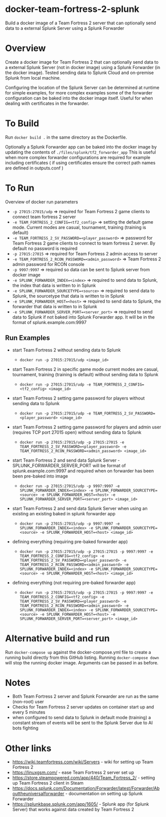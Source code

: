 # docker-team-fortress-2-splunk
Build a docker image of a Team Fortress 2 server that can optionally send data to a external Splunk Server using a Splunk Forwarder

# Overview

Create a docker image for Team Fortress 2 that can optionally send data to a external Splunk Server (not in docker image) using a Splunk Forwarder (in the docker image). Tested sending data to Splunk Cloud and on-premise Splunk from local machine.

Configuring the location of the Splunk Server can be determined at runtime for simple examples, for more complex examples some of the forwarder configuration can be baked into the docker image itself. Useful for when dealing with certificates in the forwarder.

# To Build

Run ```docker build .``` in the same directory as the Dockerfile.

Optionally a Splunk Forwarder app can be baked into the docker image by updating the contents of ```./files/splunk/tf2_forwarder_app```
This is useful when more complex forwarder configurations are required for example including certificates ( if using certificates ensure the correct path names are defined in outputs.conf )

# To Run

Overview of docker run parameters

- ```-p 27015:27015/udp``` => required for Team Fortress 2 game clients to connect team fortress 2 server
- ```-e TEAM_FORTRESS_2_CONFIG=<tf2_config>``` => setting the default game mode. Current modes are casual, tournament, training (training is default)
- ```-e TEAM_FORTRESS_2_SV_PASSWORD=<player_password>``` => password for Team Fortress 2 game clients to connect to team fortress 2 server. By default no password is required
- ```-p 27015:27015``` => required for Team Fortress 2 admin access to server
- ```-e TEAM_FORTRESS_2_RCON_PASSWORD=<admin_password>``` => Team Fortress 2 admin password for RCON console
- ```-p 9997:9997``` => required so data can be sent to Splunk server from docker image
- ```-e SPLUNK_FORWARDER_INDEX=<index>``` => required to send data to Splunk, the index that data is written to in Splunk
- ```-e SPLUNK_FORWARDER_SOURCETYPE=<source>``` => required to send data to Splunk, the sourcetype that data is written to in Splunk 
- ```-e SPLUNK_FORWARDER_HOST=<host>``` => required to send data to Splunk, the forwarder that data is written to in Splunk
- ```-e SPLUNK_FORWARDER_SERVER_PORT=<server_port>``` => required to send data to Splunk if not baked into Splunk Forwarder app. It will be in the format of splunk.example.com:9997
  
## Run Examples

- start Team Fortress 2 without sending data to Splunk
  - ```docker run -p 27015:27015/udp <image_id>```

- start Team Fortress 2 in specific game mode current modes are casual, tournament, training (training is default) without sending data to Splunk 
  - ```docker run -p 27015:27015/udp -e TEAM_FORTRESS_2_CONFIG=<tf2_config> <image_id>```

- start Team Fortress 2 setting game password for players without sending data to Splunk
  - ```docker run -p 27015:27015/udp -e TEAM_FORTRESS_2_SV_PASSWORD=<player_password> <image_id>```

- start Team Fortress 2 setting game password for players and admin user (requires TCP port 27015 open) without sending data to Splunk
  - ```docker run -p 27015:27015/udp -p 27015:27015 -e TEAM_FORTRESS_2_SV_PASSWORD=<player_password> -e TEAM_FORTRESS_2_RCON_PASSWORD=<admin_password> <image_id>```

- start Team Fortress 2 and send data Splunk Server - SPLUNK_FORWARDER_SERVER_PORT will be format of splunk.example.com:9997 and required when on forwarder has been been pre-baked into image
  - ```docker run -p 27015:27015/udp -p 9997:9997 -e SPLUNK_FORWARDER_INDEX=<index> -e SPLUNK_FORWARDER_SOURCETYPE=<source> -e SPLUNK_FORWARDER_HOST=<host> -e SPLUNK_FORWARDER_SERVER_PORT=<server_port> <image_id>```

- start Team Fortress 2 and send data Splunk Server when using an existing an existing baked in splunk forwarder app
  - ```docker run -p 27015:27015/udp -p 9997:9997 -e SPLUNK_FORWARDER_INDEX=<index> -e SPLUNK_FORWARDER_SOURCETYPE=<source> -e SPLUNK_FORWARDER_HOST=<host> <image_id>```

- defining everything (requiring pre-baked forwarder app)
  - ```docker run -p 27015:27015/udp -p 27015:27015 -p 9997:9997 -e TEAM_FORTRESS_2_CONFIG=<tf2_config> -e TEAM_FORTRESS_2_SV_PASSWORD=<player_password> -e TEAM_FORTRESS_2_RCON_PASSWORD=<admin_password> -e SPLUNK_FORWARDER_INDEX=<index> -e SPLUNK_FORWARDER_SOURCETYPE=<source> -e SPLUNK_FORWARDER_HOST=<host> <image_id>```
  

- defining everything (not requiring pre-baked forwarder app)
  - ```docker run -p 27015:27015/udp -p 27015:27015 -p 9997:9997 -e TEAM_FORTRESS_2_CONFIG=<tf2_config> -e TEAM_FORTRESS_2_SV_PASSWORD=<player_password> -e TEAM_FORTRESS_2_RCON_PASSWORD=<admin_password> -e SPLUNK_FORWARDER_INDEX=<index> -e SPLUNK_FORWARDER_SOURCETYPE=<source> -e SPLUNK_FORWARDER_HOST=<host> -e SPLUNK_FORWARDER_SERVER_PORT=<server_port> <image_id>```

# Alternative build and run

Run ```docker-compose up``` against the docker-compose.yml file to create a running build directly from this GitHub listing. Running ```docker-compose down``` will stop the running docker image. Arguments can be passed in as before.

# Notes

* Both Team Fortress 2 server and Splunk Forwarder are run as the same (non-root) user
* Checks for Team Fortress 2 server updates on container start up and every 5 minutes
* when configured to send data to Splunk in default mode (training) a constant stream of events will be sent to the Splunk Server due to AI bots fighting

# Other links

- https://wiki.teamfortress.com/wiki/Servers - wiki for setting up Team Fortress 2
- https://linuxgsm.com/ - ease Team Fortress 2 server set up
- https://store.steampowered.com/app/440/Team_Fortress_2/ - setting up Team Fortress 2 client in Steam
- https://docs.splunk.com/Documentation/Forwarder/latest/Forwarder/Abouttheuniversalforwarder - documentation on setting up Splunk Forwarder
- https://splunkbase.splunk.com/app/1605/ - Splunk app (for Splunk Server) that works against data created by Team Fortress 2
